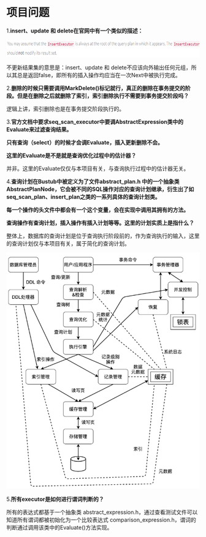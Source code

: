 # 项目问题

1.**insert、update 和 delete在官网中有一个类似的描述：**

![image-20221108164720026](Execution1.assets/image-20221108164720026.png)

不更新结果集的意思是：insert、update 和 delete不应该向外输出任何元组，所以其总是返回false，即所有的插入操作均应当在一次Next中被执行完成。

2.**删除的时候只需要调用MarkDelete()标记就行，真正的删除在事务提交的阶段。但是在删除之后就删除了索引，索引删除执行不需要到事务提交阶段吗？**

逻辑上讲，索引删除也是在事务提交阶段执行的。

3.**官方文档中要求seq_scan_executor中要调AbstractExpression类中的Evaluate来过滤查询结果。**

**只有查询（select）的时候才会调Evaluate，插入更新删除不会。**

**这里的Evaluate是不是就是查询优化过程中的估计器？**

并非。这里的Evaluate仅仅与本项目有关，与查询执行过程中的估计器无关。

4.**查询计划在Bustub中被定义为了文件abstract_plan.h 中的一个抽象类AbstractPlanNode，它会被不同的SQL操作对应的查询计划继承，衍生出了如seq_scan_plan、insert_plan之类的一系列具体的查询计划类。**

**每一个操作的头文件中都会有一个这个变量，会在实现中调用其拥有的方法。**

**查询操作有查询计划，插入操作有插入计划等等。这里的计划实质上是指什么？**

整体上，数据库的查询计划是位于查询执行阶段前的，作为查询执行的输入，这里的查询计划仅与本项目有关，属于简化的查询计划。

<img src="Execution1.assets/GCXyY_rkLdDVElx7jKovig.png" alt="img" style="zoom:80%;" />

5.**所有executor是如何进行谓词判断的？**

所有的表达式都基于一个抽象类 abstract_expression.h，通过查看测试文件可以知道所有谓词都被初始化为一个比较表达式 comparison_expression.h，谓词的判断通过调用该类中的Evaluate()方法实现。